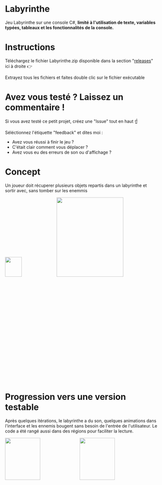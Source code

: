 # Labyrinthe
 Jeu Labyrinthe sur une console C#, <strong>limité à l'utilisation de texte, variables typées, tableaux et les fonctionnalités de la console.</strong>

# Instructions
Téléchargez le fichier Labyrinthe.zip disponible dans la section "<a href="https://github.com/voixdigitale/Labyrinthe/releases/tag/v0.9">releases</a>" ici à droite 👉

Extrayez tous les fichiers et faites double clic sur le fichier exécutable

# Avez vous testé ? Laissez un commentaire !
Si vous avez testé ce petit projet, créez une "Issue" tout en haut ☝️

Séléctionnez l'étiquette "feedback" et dites moi :
- Avez vous réussi à finir le jeu ?
- C'était clair comment vous déplacer ?
- Avez vous eu des erreurs de son ou d'affichage ?

# Concept
Un joueur doit récuperer plusieurs objets repartis dans un labyrinthe et sortir avec, sans tomber sur les enemmis
<div style="height: 600px">
<img src="https://github.com/voixdigitale/Labyrinthe/assets/73294082/cbd4ec73-8df5-4471-8518-1a204efd8f3e" style=" width:33%; ">
<img src="https://github.com/voixdigitale/Labyrinthe/assets/73294082/de4740de-834b-417b-acaf-842093d6ff9b" style=" width:66%; ">
</div>

# Progression vers une version testable
Après quelques itérations, le labyrinthe a du son, quelques animations dans l'interface et les ennemis bougent sans besoin de l'entrée de l'utilisateur. Le code a été rangé aussi dans des régions pour faciliter la lecture.
<div style="height: 600px">
<img src="https://github.com/voixdigitale/Labyrinthe/assets/73294082/e433ed35-5ced-4e84-b765-79a81877b839" style="width:48%; ">
<img src="https://github.com/voixdigitale/Labyrinthe/assets/73294082/5f3660e6-c958-4d9b-b251-87bbf3ed059f" style="width:48%; ">
</div>
